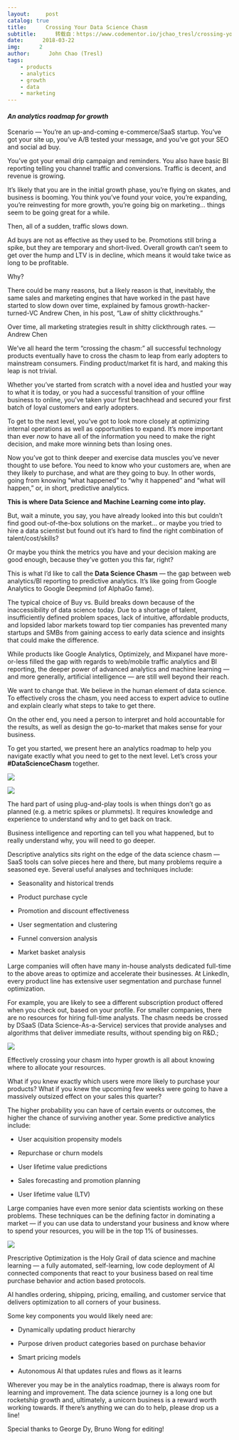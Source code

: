 ```yaml
---
layout:     post
catalog: true
title:      Crossing Your Data Science Chasm
subtitle:      转载自：https://www.codementor.io/jchao_tresl/crossing-your-data-science-chasm-hsqtom6ay
date:      2018-03-22
img:      2
author:      John Chao (Tresl)
tags:
    - products
    - analytics
    - growth
    - data
    - marketing
---
```


####  *An analytics roadmap for growth*

Scenario — You’re an up-and-coming e-commerce/SaaS startup. You’ve got your site up, you’ve A/B tested your message, and you’ve got your SEO and social ad buy.

You’ve got your email drip campaign and reminders. You also have basic BI reporting telling you channel traffic and conversions. Traffic is decent, and revenue is growing.

It’s likely that you are in the initial growth phase, you’re flying on skates, and business is booming. You think you’ve found your voice, you’re expanding, you’re reinvesting for more growth, you’re going big on marketing... things seem to be going great for a while.

Then, all of a sudden, traffic slows down.

Ad buys are not as effective as they used to be. Promotions still bring a spike, but they are temporary and short-lived. Overall growth can’t seem to get over the hump and LTV is in decline, which means it would take twice as long to be profitable.

Why?

There could be many reasons, but a likely reason is that, inevitably, the same sales and marketing engines that have worked in the past have started to slow down over time, explained by famous growth-hacker-turned-VC Andrew Chen, in his post, “Law of shitty clickthroughs.”

> 
Over time, all marketing strategies result in shitty clickthrough rates. — Andrew Chen


We’ve all heard the term “crossing the chasm:” all successful technology products eventually have to cross the chasm to leap from early adopters to mainstream consumers. Finding product/market fit is hard, and making this leap is not trivial.

Whether you’ve started from scratch with a novel idea and hustled your way to what it is today, or you had a successful transition of your offline business to online, you’ve taken your first beachhead and secured your first batch of loyal customers and early adopters.

To get to the next level, you’ve got to look more closely at optimizing internal operations as well as opportunities to expand. It’s more important than ever *now* to have all of the information you need to make the right decision, and make more winning bets than losing ones.

Now you’ve got to think deeper and exercise data muscles you’ve never thought to use before. You need to know who your customers are, when are they likely to purchase, and what are they going to buy. In other words, going from knowing “what happened” to “why it happened” and “what will happen,” or, in short, predictive analytics.

**This is where Data Science and Machine Learning come into play.**

But, wait a minute, you say, you have already looked into this but couldn’t find good out-of-the-box solutions on the market... or maybe you tried to hire a data scientist but found out it’s hard to find the right combination of talent/cost/skills?

Or maybe you think the metrics you have and your decision making are good enough, because they’ve gotten you this far, right?

This is what I’d like to call the **Data Science Chasm** — the gap between web analytics/BI reporting to predictive analytics. It’s like going from Google Analytics to Google Deepmind (of AlphaGo fame).

The typical choice of Buy vs. Build breaks down because of the inaccessibility of data science today. Due to a shortage of talent, insufficiently defined problem spaces, lack of intuitive, affordable products, and lopsided labor markets toward top tier companies has prevented many startups and SMBs from gaining access to early data science and insights that could make the difference.

While products like Google Analytics, Optimizely, and Mixpanel have more-or-less filled the gap with regards to web/mobile traffic analytics and BI reporting, the deeper power of advanced analytics and machine learning — and more generally, artificial intelligence — are still well beyond their reach.

We want to change that. We believe in the human element of data science. To effectively cross the chasm, you need access to expert advice to outline and explain clearly what steps to take to get there.

On the other end, you need a person to interpret and hold accountable for the results, as well as design the go-to-market that makes sense for your business.

To get you started, we present here an analytics roadmap to help you navigate exactly what you need to get to the next level. Let’s cross your **#DataScienceChasm** together.

![](https://process.filestackapi.com/cache=expiry:max/UMDJ0Y1XRTe5AybGVRoA)


![](https://process.filestackapi.com/cache=expiry:max/JHO2b7AnTJeoYa4DTokw)


The hard part of using plug-and-play tools is when things don’t go as planned (e.g. a metric spikes or plummets). It requires knowledge and experience to understand why and to get back on track.

Business intelligence and reporting can tell you what happened, but to really understand why, you will need to go deeper.

Descriptive analytics sits right on the edge of the data science chasm — SaaS tools can solve pieces here and there, but many problems require a seasoned eye. Several useful analyses and techniques include:

- Seasonality and historical trends

- Product purchase cycle

- Promotion and discount effectiveness

- User segmentation and clustering

- Funnel conversion analysis

- Market basket analysis


Large companies will often have many in-house analysts dedicated full-time to the above areas to optimize and accelerate their businesses. At LinkedIn, every product line has extensive user segmentation and purchase funnel optimization.

For example, you are likely to see a different subscription product offered when you check out, based on your profile. For smaller companies, there are no resources for hiring full-time analysts. The chasm needs be crossed by DSaaS (Data Science-As-a-Service) services that provide analyses and algorithms that deliver immediate results, without spending big on R&D.;

![](https://process.filestackapi.com/cache=expiry:max/boJ94MMFTra7ELnEYNGY)


Effectively crossing your chasm into hyper growth is all about knowing where to allocate your resources.

What if you knew exactly which users were more likely to purchase your products? What if you knew the upcoming few weeks were going to have a massively outsized effect on your sales this quarter?

The higher probability you can have of certain events or outcomes, the higher the chance of surviving another year. Some predictive analytics include:

- User acquisition propensity models

- Repurchase or churn models

- User lifetime value predictions

- Sales forecasting and promotion planning

- User lifetime value (LTV)


Large companies have even more senior data scientists working on these problems. These techniques can be the defining factor in dominating a market — if you can use data to understand your business and know where to spend your resources, you will be in the top 1% of businesses.

![](https://process.filestackapi.com/cache=expiry:max/xV4PopSIG26KHm8keGYQ)


Prescriptive Optimization is the Holy Grail of data science and machine learning — a fully automated, self-learning, low code deployment of AI connected components that react to your business based on real time purchase behavior and action based protocols.

AI handles ordering, shipping, pricing, emailing, and customer service that delivers optimization to all corners of your business.

Some key components you would likely need are:

- Dynamically updating product hierarchy

- Purpose driven product categories based on purchase behavior

- Smart pricing models

- Autonomous AI that updates rules and flows as it learns


Wherever you may be in the analytics roadmap, there is always room for learning and improvement. The data science journey is a long one but rocketship growth and, ultimately, a unicorn business is a reward worth working towards. If there’s anything we can do to help, please drop us a line!

Special thanks to George Dy, Bruno Wong for editing!
